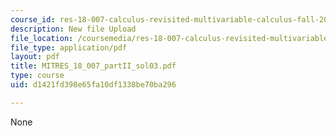 ```yaml
---
course_id: res-18-007-calculus-revisited-multivariable-calculus-fall-2011
description: New file Upload
file_location: /coursemedia/res-18-007-calculus-revisited-multivariable-calculus-fall-2011/d1421fd398e65fa10df1338be70ba296_MITRES_18_007_partII_sol03.pdf
file_type: application/pdf
layout: pdf
title: MITRES_18_007_partII_sol03.pdf
type: course
uid: d1421fd398e65fa10df1338be70ba296

---
```

None